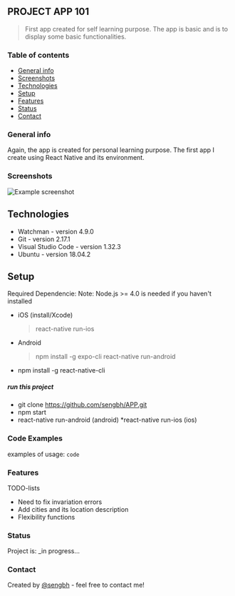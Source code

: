 ## PROJECT APP 101
> First app created for self learning purpose.  The app is basic and is to display some basic functionalities.  

### Table of contents
* [General info](#general-info)
* [Screenshots](#screenshots)
* [Technologies](#technologies)
* [Setup](#setup)
* [Features](#features)
* [Status](#status)
* [Contact](#contact)

### General info
Again, the app is created for personal learning purpose.  The first app I create using React Native and its environment.

### Screenshots
![Example screenshot](./img/screenshot.png)

## Technologies
* Watchman - version 4.9.0
* Git - version 2.17.1
* Visual Studio Code - version 1.32.3
* Ubuntu - version 18.04.2

## Setup
Required Dependencie:
Note: Node.js >= 4.0 is needed if you haven't installed
* iOS (install/Xcode)
    > react-native run-ios
* Android
    > npm install -g expo-cli
    > react-native run-android

* npm install -g react-native-cli

##### run this project
* git clone https://github.com/sengbh/APP.git
* npm start
* react-native run-android (android)
*react-native run-ios (ios)


### Code Examples
examples of usage:
`code`

### Features
TODO-lists
* Need to fix invariation errors
* Add cities and its location description
* Flexibility functions

### Status
Project is: _in progress...

### Contact
Created by [@sengbh](https://github.com/sengbh) - feel free to contact me!